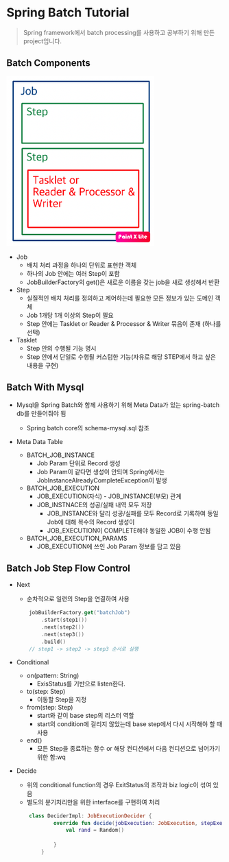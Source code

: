Spring Batch Tutorial
=====
> Spring framework에서 batch processing를 사용하고 공부하기 위해 만든 project입니다.

## Batch Components

![batch_component](img/batch_component.png)

- Job
    - 배치 처리 과정을 하나의 단위로 표현한 객체
    - 하나의 Job 안에는 여러 Step이 포함
    - JobBuilderFactory의 get()은 새로운 이름을 갖는 job을 새로 생성해서 반환
- Step
    - 실질적인 배치 처리를 정의하고 제어하는데 필요한 모든 정보가 있는 도메인 객체
    - Job 1개당 1개 이상의 Step이 필요 
    - Step 안에는 Tasklet or Reader & Processor & Writer 묶음이 존재 (하나를 선택)
- Tasklet
    - Step 안의 수행될 기능 명시
    - Step 안에서 단일로 수행될 커스텀한 기능(자유로 해당 STEP에서 하고 싶은 내용을 구현)

## Batch With Mysql

- Mysql을 Spring Batch와 함께 사용하기 위해 Meta Data가 있는 spring-batch db를 만들어줘야 됨 
    - Spring batch core의 schema-mysql.sql 참조 
 
- Meta Data Table
    - BATCH_JOB_INSTANCE
        - Job Param 단위로 Record 생성
        - Job Param이 같다면 생성이 안되며 Spring에서는 JobInstanceAlreadyCompleteException이 발생
    - BATCH_JOB_EXECUTION
        - JOB_EXECUTION(자식) - JOB_INSTANCE(부모) 관계
        - JOB_INSTNACE의 성공/실패 내역 모두 저장
            - JOB_INSTANCE와 달리 성공/실패를 모두 Record로 기록하여 동일 Job에 대해 복수의 Record 생성이 
            - JOB_EXECUTION이 COMPLETE해야 동일한 JOB이 수행 안됨
    - BATCH_JOB_EXECUTION_PARAMS
        - JOB_EXECUTION에 쓰인 Job Param 정보를 담고 있음
        
## Batch Job Step Flow Control

- Next
    - 순차적으로 일련의 Step을 연결하여 사용
    ```kotlin
        jobBuilderFactory.get("batchJob")
            .start(step1())
            .next(step2())
            .next(step3())
            .build()
        // step1 -> step2 -> step3 순서로 실행
    ```
- Conditional
    - on(pattern: String) 
        - ExisStatus를 기반으로 listen한다.
    - to(step: Step)
        - 이동할 Step을 지정
    - from(step: Step)
        - start와 같이 base step의 리스터 역할 
        - start의 condition에 걸리지 않았는데 base step에서 다시 시작해야 할 때 사용
    - end()
        - 모든 Step을 종료하는 함수 or 해당 컨디션에서 다음 컨디션으로 넘어가기 위한 함:wq
        
- Decide
    - 위의 conditional function의 경우 ExitStatus의 조작과 biz logic이 섞여 있음
    - 별도의 분기처리만을 위한 interface를 구현하여 처리 
    ```kotlin
        class DeciderImpl: JobExecutionDecider {
                override fun decide(jobExecution: JobExecution, stepExecution: StepExecution?): FlowExecutionStatus {
                    val rand = Random()
                    
                }
            }
    ```
